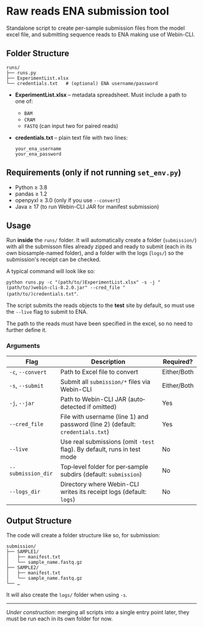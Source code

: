 # Raw reads ENA submission tool

Standalone script to create per-sample submission files from the model excel file, and submitting sequence reads to ENA making use of Webin-CLI.

## Folder Structure

```
runs/
├── runs.py
├── ExperimentList.xlsx
└── credentials.txt   # (optional) ENA username/password
```

- **ExperimentList.xlsx** – metadata spreadsheet. Must include a path to one of:
  - `BAM` 
  - `CRAM`
  - `FASTQ` (can input two for paired reads)
  
- **credentials.txt** – plain text file with two lines:
  ```
  your_ena_username
  your_ena_password
  ```

## Requirements (only if not running `set_env.py`)

- Python ≥ 3.8  
- pandas ≥ 1.2 
- openpyxl ≥ 3.0 (only if you use `--convert`)
- Java ≥ 17 (to run Webin-CLI JAR for manifest submission)

## Usage

Run **inside** the `runs/` folder. It will automatically create a folder (`submission/`) with all the submisson files already zipped and ready to submit (each in its own biosample-named folder), and a folder with the logs (`logs/`) so the submission's receipt can be checked.

A typical command will look like so:

`python runs.py -c "(path/to/)ExperimentList.xlsx" -s -j "(path/to/)webin-cli-8.2.0.jar" --cred_file "(path/to/)credentials.txt"`.

The script submits the reads objects to the **test** site by default, so must use the `--live` flag to submit to ENA.

The path to the reads must have been specified in the excel, so no need to further define it.


### Arguments


| Flag                       | Description                                                                                         | Required? |
|----------------------------|-----------------------------------------------------------------------------------------------------|-----------|
| `-c`, `--convert`          | Path to Excel file to convert                                                                       | Either/Both       |
| `-s`, `--submit`           | Submit all `submission/*` files via Webin-CLI                                                       | Either/Both        |
| `-j`, `--jar`              | Path to Webin-CLI JAR (auto‐detected if omitted)                                                    | Yes        |
| `--cred_file`              | File with username (line 1) and password (line 2) (default: `credentials.txt`)                      | Yes        |
| `--live`                   | Use real submissions (omit `-test` flag). By default, runs in test mode                             | No        |
| `--submission_dir`         | Top‐level folder for per‐sample subdirs (default: `submission`)                                     | No        |
| `--logs_dir`               | Directory where Webin-CLI writes its receipt logs (default: `logs`)                                 | No        |


## Output Structure

The code will create a folder structure like so, for submission:

```
submission/
├── SAMPLE1/
│   ├── manifest.txt
│   └── sample_name.fastq.gz
├── SAMPLE2/
│   ├── manifest.txt
│   └── sample_name.fastq.gz
└── …
```

It will also create the `logs/` folder when using `-s`.

---

*Under construction*: merging all scripts into a single entry point later, they must be run each in its own folder for now.